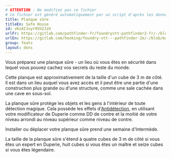 ```yaml
---
# ATTENTION : Ne modifiez pas ce fichier
# Ce fichier est généré automatiquement par un script d'après les données du module Foundry VTT officiel et de sa traduction
title: Planque sûre
titleEn: Safe House
id: vKzAIJuyr9SU2JzU
urlFr: https://gitlab.com/pathfinder-fr/foundryvtt-pathfinder2-fr/-/blob/master/data/feats/vKzAIJuyr9SU2JzU.htm
urlEn: https://gitlab.com/hooking/foundry-vtt---pathfinder-2e/-/blob/master/packs/data/feats.db/safe-house.json
group: feats
layout: dons
---
```

Vous préparez une planque sûre - un lieu où vous êtes en sécurité dans lequel vous pouvez cachez vos secrets du reste du monde.

Cette planque est approximativement de la taille d'un cube de 3 m de côté. Il est dans un lieu auquel vous avez accès et il peut être une partie d'une construction plus grande ou d'une structure, comme une sale cachée dans une cave en sous-sol.

La planque sûre protège les objets et les gens à l'intérieur de toute détection magique. Cela possède les effets d'[Antidétection](../spells/antidétection.md), en utilisant votre modificateur de Duperie comme DD de contre et la moitié de votre niveau arrondi au niveau supérieur comme niveau de contre.

Installer ou déplacer votre planque sûre prend une semaine d'Intermède.

La taille de la planque sûre s'étend à quatre cubes de 3 m de côté si vous êtes un expert en Duperie, huit cubes si vous êtes un maître et seize cubes si vous êtes légendaire.


